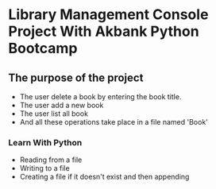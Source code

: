 # Library Management Console Project With Akbank Python Bootcamp

## The purpose of the project
* The user delete a book by entering the book title.
* The user add a new book
* The user list all book
* And all these operations take place in a file named 'Book' 

### Learn With Python
* Reading from a file
* Writing to a file
* Creating a file if it doesn't exist and then appending
